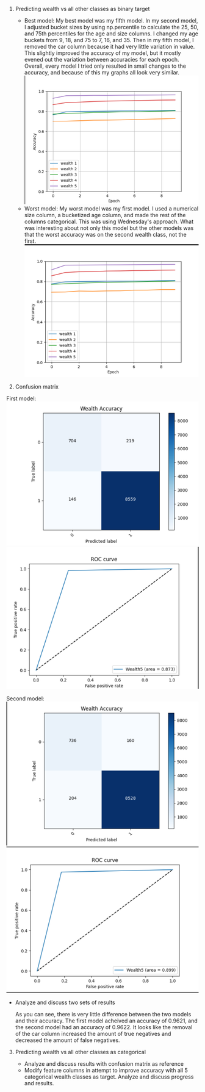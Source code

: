 1. Predicting wealth vs all other classes as binary target

    - Best model:
      My best model was my fifth model. In my second model, I adjusted bucket sizes by using np.percentile to calculate the 25, 50, and 75th percentiles for the age and size columns.
      I changed my age buckets from 9, 18, and 75 to 7, 16, and 35. 
      Then in my fifth model, I removed the car column because it had very little variation in value. This slightly improved the accuracy of my model, but it mostly evened out the variation between accuracies for each epoch.
      Overall, every model I tried only resulted in small changes to the accuracy, and because of this my graphs all look very similar.
      ![img_53.png](img_53.png)
    - Worst model:
      My worst model was my first model.
      I used a numerical size column, a bucketized age column, and made the rest of the columns categorical. This was using Wednesday's approach. What was interesting about not only this model but the other models was that the worst accuracy was on the second wealth class, not the first.
      ![img_54.png](img_54.png)
    
2. Confusion matrix

First model:
![img_57.png](img_57.png)
![img_58.png](img_58.png)

Second model:
![img_59.png](img_59.png)
![img_60.png](img_60.png)

   - Analyze and discuss two sets of results
     
      As you can see, there is very little difference between the two models and their accuracy.
      The first model acheived an accuracy of 0.9621, and the second model had an accuracy of 0.9622. It looks like the removal of the car column increased the amount of true negatives and decreased the amount of false negatives.
     
3. Predicting wealth vs all other classes as categorical

    - Analyze and discuss results with confusion matrix as reference
    - Modify feature columns in attempt to improve accuracy with all 5 categorical wealth classes as target. Analyze and discuss progress and results.
    
    
